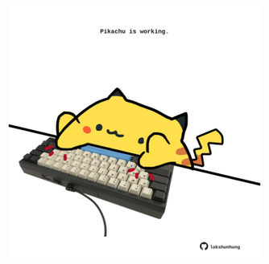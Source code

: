 <!-- built at 23/12/2023, 18:00:38 UTC -->
<p align="center">
  <img width="500" height="500" src="./ReadmeImage.svg">
</p>
